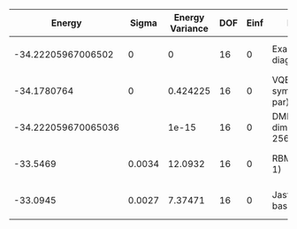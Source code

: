| Energy              | Sigma  | Energy Variance | DOF | Einf | Method                      | Reference |
|---------------------|--------|-----------------|-----|------|-----------------------------|-----------|
| -34.22205967006502  | 0      | 0               | 16  | 0    | Exact diagonalization       | TODO: own code (ED) |
| -34.1780764         | 0      | 0.424225        | 16  | 0    | VQE (SR + symm. + 64 par)   | TODO: ask Nikita |
| -34.222059670065036 |        | 1e-15           | 16  | 0    | DMRG (bond dimension = 256) | [code](https://github.com/https://github.com/varbench/methods/blob/main/scripts/Heisenberg/triangular_16_P/dmrg.sh) |
| -33.5469            | 0.0034 | 12.0932         | 16  | 0    | RBM (alpha = 1)             | TODO: own code (RBM) |
| -33.0945            | 0.0027 | 7.37471         | 16  | 0    | Jastrow baseline            | TODO: own code (Jastrow) |
